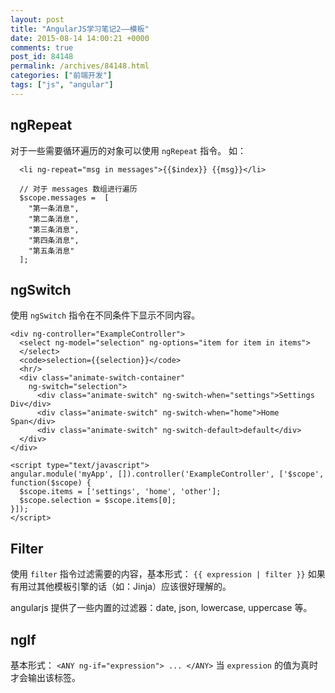 ```yaml
---
layout: post
title: "AngularJS学习笔记2——模板"
date: 2015-08-14 14:00:21 +0000
comments: true
post_id: 84148
permalink: /archives/84148.html
categories: ["前端开发"]
tags: ["js", "angular"]
---
```


## ngRepeat
对于一些需要循环遍历的对象可以使用 `ngRepeat` 指令。 如：

```
  <li ng-repeat="msg in messages">{{$index}} {{msg}}</li>

  // 对于 messages 数组进行遍历
  $scope.messages =  [
    "第一条消息",
    "第二条消息",
    "第三条消息",
    "第四条消息",
    "第五条消息"
  ];

```

## ngSwitch
使用 `ngSwitch` 指令在不同条件下显示不同内容。

```
<div ng-controller="ExampleController">
  <select ng-model="selection" ng-options="item for item in items">
  </select>
  <code>selection={{selection}}</code>
  <hr/>
  <div class="animate-switch-container"
    ng-switch="selection">
      <div class="animate-switch" ng-switch-when="settings">Settings Div</div>
      <div class="animate-switch" ng-switch-when="home">Home Span</div>
      <div class="animate-switch" ng-switch-default>default</div>
  </div>
</div>

<script type="text/javascript">
angular.module('myApp', []).controller('ExampleController', ['$scope', function($scope) {
  $scope.items = ['settings', 'home', 'other'];
  $scope.selection = $scope.items[0];
}]);
</script>
```

## Filter
使用 `filter` 指令过滤需要的内容，基本形式： `{{ expression | filter }}`
如果有用过其他模板引擎的话（如：Jinja）应该很好理解的。

angularjs 提供了一些内置的过滤器：date, json, lowercase, uppercase 等。

## ngIf
基本形式： `<ANY ng-if="expression"> ... </ANY>`
当 `expression` 的值为真时才会输出该标签。
